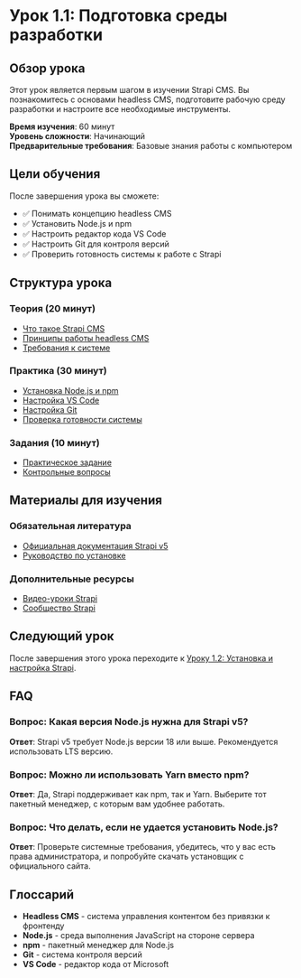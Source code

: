 # Урок 1.1: Подготовка среды разработки

## Обзор урока

Этот урок является первым шагом в изучении Strapi CMS. Вы познакомитесь с основами headless CMS, подготовите рабочую среду разработки и настроите все необходимые инструменты.

**Время изучения**: 60 минут  
**Уровень сложности**: Начинающий  
**Предварительные требования**: Базовые знания работы с компьютером

## Цели обучения

После завершения урока вы сможете:
- ✅ Понимать концепцию headless CMS
- ✅ Установить Node.js и npm
- ✅ Настроить редактор кода VS Code
- ✅ Настроить Git для контроля версий
- ✅ Проверить готовность системы к работе с Strapi

## Структура урока

### Теория (20 минут)
- [Что такое Strapi CMS](theory.md#что-такое-strapi-cms)
- [Принципы работы headless CMS](theory.md#принципы-работы-headless-cms)
- [Требования к системе](theory.md#требования-к-системе)

### Практика (30 минут)
- [Установка Node.js и npm](practice.md#установка-nodejs-и-npm)
- [Настройка VS Code](practice.md#настройка-vs-code)
- [Настройка Git](practice.md#настройка-git)
- [Проверка готовности системы](practice.md#проверка-готовности-системы)

### Задания (10 минут)
- [Практическое задание](exercises.md#практическое-задание)
- [Контрольные вопросы](exercises.md#контрольные-вопросы)

## Материалы для изучения

### Обязательная литература
- [Официальная документация Strapi v5](https://docs.strapi.io/)
- [Руководство по установке](https://docs.strapi.io/dev-docs/installation)

### Дополнительные ресурсы
- [Видео-уроки Strapi](https://www.youtube.com/c/Strapi)
- [Сообщество Strapi](https://forum.strapi.io/)

## Следующий урок

После завершения этого урока переходите к [Уроку 1.2: Установка и настройка Strapi](../lesson-01-2/README.md).

## FAQ

### Вопрос: Какая версия Node.js нужна для Strapi v5?
**Ответ**: Strapi v5 требует Node.js версии 18 или выше. Рекомендуется использовать LTS версию.

### Вопрос: Можно ли использовать Yarn вместо npm?
**Ответ**: Да, Strapi поддерживает как npm, так и Yarn. Выберите тот пакетный менеджер, с которым вам удобнее работать.

### Вопрос: Что делать, если не удается установить Node.js?
**Ответ**: Проверьте системные требования, убедитесь, что у вас есть права администратора, и попробуйте скачать установщик с официального сайта.

## Глоссарий

- **Headless CMS** - система управления контентом без привязки к фронтенду
- **Node.js** - среда выполнения JavaScript на стороне сервера
- **npm** - пакетный менеджер для Node.js
- **Git** - система контроля версий
- **VS Code** - редактор кода от Microsoft 